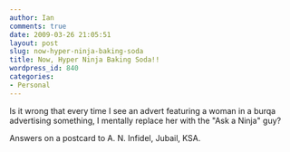 ```yaml
---
author: Ian
comments: true
date: 2009-03-26 21:05:51
layout: post
slug: now-hyper-ninja-baking-soda
title: Now, Hyper Ninja Baking Soda!!
wordpress_id: 840
categories:
- Personal
---
```


Is it wrong that every time I see an advert featuring a woman in a burqa advertising something, I mentally replace her with the "Ask a Ninja" guy?

Answers on a postcard to A. N. Infidel, Jubail, KSA.
